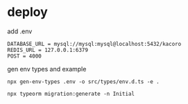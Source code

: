# deploy

add .env
```
DATABASE_URL = mysql://mysql:mysql@localhost:5432/kacoro
REDIS_URL = 127.0.0.1:6379
POST = 4000
```


gen env types and example
```
npx gen-env-types .env -o src/types/env.d.ts -e .
```


```
npx typeorm migration:generate -n Initial
```